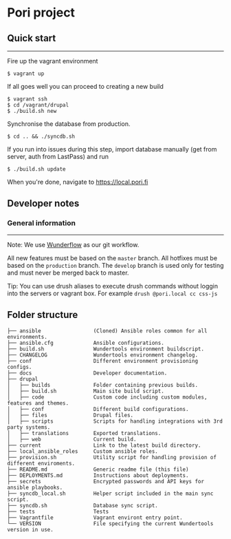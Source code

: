 # Pori project

## Quick start
-----------

Fire up the vagrant environment

    $ vagrant up

If all goes well you can proceed to creating a new build

    $ vagrant ssh
    $ cd /vagrant/drupal
    $ ./build.sh new

Synchronise the database from production.

    $ cd .. && ./syncdb.sh

If you run into issues during this step, import database manually (get from server, auth from LastPass) and run

    $ ./build.sh update

When you're done, navigate to <https://local.pori.fi>


## Developer notes

### General information
-------------------

Note: We use [Wunderflow](http://wunderflow.wunder.io/) as our git workflow.

All new features must be based on the `master` branch.
All hotfixes must be based on the `production` branch.
The `develop` branch is used only for testing and must never be merged back to master.

Tip: You can use drush aliases to execute drush commands without loggin into the servers or vagrant box. For example `drush @pori.local cc css-js`

Folder structure
----------------
```
├── ansible                 (Cloned) Ansible roles common for all environments.
├── ansible.cfg             Ansible configurations.
├── build.sh                Wundertools environment buildscript.
├── CHANGELOG               Wundertools environment changelog.
├── conf                    Different environment provisioning configs.
├── docs                    Developer documentation.
├── drupal  
│   ├── builds              Folder containing previous builds.           
│   ├── build.sh            Main site build script.
│   ├── code                Custom code including custom modules, features and themes.
│   ├── conf                Different build configurations.
│   ├── files               Drupal files.
│   ├── scripts             Scripts for handling integrations with 3rd party systems.
│   ├── translations        Exported translations.
│   ├── web                 Current build.                  
├── current                 Link to the latest build directory.
├── local_ansible_roles     Custom ansible roles.
├── provision.sh            Utility script for handling provision of different enviroments.
├── README.md               Generic readme file (this file)
├── DEPLOYMENTS.md          Instructions about deployments.  
├── secrets                 Encrypted passwords and API keys for ansible playbooks.  
├── syncdb_local.sh         Helper script included in the main sync script.
├── syncdb.sh               Database sync script.
├── tests                   Tests
├── Vagrantfile             Vagrant environt entry point.
└── VERSION                 File specifying the current Wundertools version in use.
```

